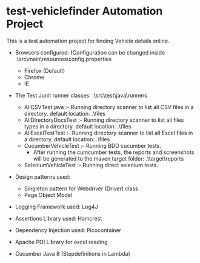 # test-vehiclefinder Automation Project

This is a test automation project for finding Vehicle details online.

- Browsers configured: (Configuration can be changed inside .\src\main\resources\config.properties
   - Firefox (Default)
   - Chrome
   - IE

- The Test Junit runner classes: .\src\test\java\runners
   - AllCSVTest.java :- Running directory scanner to list all CSV files in a directory. default location: .\files
   - AllDirectoryDocsTest :- Running directory scanner to list all files types in a directory. default location: .\files
   - AllExcelTestTest :- Running directory scanner to list all Excel files in a directory. default location: .\files
   - CucumberVehicleTest :- Running BDD cucumber tests.
      - After running the cumcumber tests, the reports and screenshots will be generated to the maven target folder:  .\target\reports
   - SeleniumVehicleTest :- Running direct selenium tests. 
   
- Design patterns used:
   - Singleton pattern for Webdriver (Driver) class
   - Page Object Model
           
- Logging Framework used: Log4J

- Assertions Library used: Hamcrest 

- Dependency Injection used: Picocontainer

- Apache POI Library for excel reading

- Cucumber Java 8 (Stepdefinitions in Lambda)
